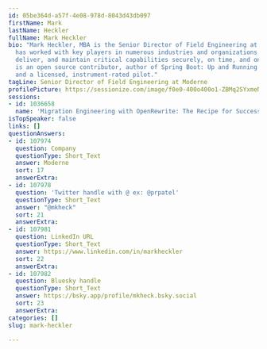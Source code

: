 ```yaml
---
id: 05be364d-a57f-4e08-978d-8043d43db097
firstName: Mark
lastName: Heckler
fullName: Mark Heckler
bio: "Mark Heckler, MBA is the Senior Director of Field Engineering at Moderne. \r\nHe
  has worked with key players in numerous industries and organizations to develop,
  deliver, and maintain critical capabilities securely, on time, and on budget. Mark
  is an open source contributor, author of Spring Boot: Up and Running (https://bit.ly/springbootbook),
  and a licensed, instrument-rated pilot."
tagLine: Senior Director of Field Engineering at Moderne
profilePicture: https://sessionize.com/image/f0e0-400o400o1-ZBMq2SYxmeNzmE6h56Kxs.png
sessions:
- id: 1036658
  name: 'Migration Engineering with OpenRewrite: The Recipe for Success'
isTopSpeaker: false
links: []
questionAnswers:
- id: 107974
  question: Company
  questionType: Short_Text
  answer: Moderne
  sort: 17
  answerExtra:
- id: 107978
  question: 'Twitter handle with @ ex: @prpatel'
  questionType: Short_Text
  answer: "@mkheck"
  sort: 21
  answerExtra:
- id: 107981
  question: LinkedIn URL
  questionType: Short_Text
  answer: https://www.linkedin.com/in/markheckler
  sort: 22
  answerExtra:
- id: 107982
  question: Bluesky handle
  questionType: Short_Text
  answer: https://bsky.app/profile/mkheck.bsky.social
  sort: 23
  answerExtra:
categories: []
slug: mark-heckler

---
```

